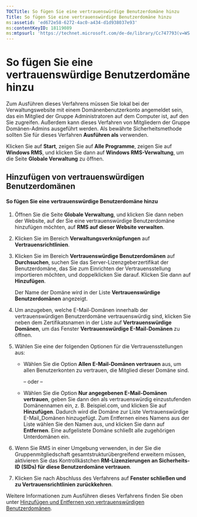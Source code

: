 ```yaml
---
TOCTitle: So fügen Sie eine vertrauenswürdige Benutzerdomäne hinzu
Title: So fügen Sie eine vertrauenswürdige Benutzerdomäne hinzu
ms:assetid: 'ed672e58-6272-4ac0-a434-d1d938037e93'
ms:contentKeyID: 18119089
ms:mtpsurl: 'https://technet.microsoft.com/de-de/library/Cc747793(v=WS.10)'
---
```


So fügen Sie eine vertrauenswürdige Benutzerdomäne hinzu
========================================================

Zum Ausführen dieses Verfahrens müssen Sie lokal bei der Verwaltungswebsite mit einem Domänenbenutzerkonto angemeldet sein, das ein Mitglied der Gruppe Administratoren auf dem Computer ist, auf den Sie zugreifen. Außerdem kann dieses Verfahren von Mitgliedern der Gruppe Domänen-Admins ausgeführt werden. Als bewährte Sicherheitsmethode sollten Sie für dieses Verfahren **Ausführen als** verwenden.

Klicken Sie auf **Start**, zeigen Sie auf **Alle Programme**, zeigen Sie auf **Windows RMS**, und klicken Sie dann auf **Windows RMS-Verwaltung**, um die Seite **Globale Verwaltung** zu öffnen.

Hinzufügen von vertrauenswürdigen Benutzerdomänen
-------------------------------------------------

#### So fügen Sie eine vertrauenswürdige Benutzerdomäne hinzu

1.  Öffnen Sie die Seite **Globale Verwaltung**, und klicken Sie dann neben der Website, auf der Sie eine vertrauenswürdige Benutzerdomäne hinzufügen möchten, auf **RMS auf dieser Website verwalten**.

2.  Klicken Sie im Bereich **Verwaltungsverknüpfungen** auf **Vertrauensrichtlinien**.

3.  Klicken Sie im Bereich **Vertrauenswürdige Benutzerdomänen** auf **Durchsuchen**, suchen Sie das Server-Lizenzgeberzertifikat der Benutzerdomäne, das Sie zum Einrichten der Vertrauensstellung importieren möchten, und doppelklicken Sie darauf. Klicken Sie dann auf **Hinzufügen**.

    Der Name der Domäne wird in der Liste **Vertrauenswürdige Benutzerdomänen** angezeigt.

4.  Um anzugeben, welche E-Mail-Domänen innerhalb der vertrauenswürdigen Benutzerdomäne vertrauenswürdig sind, klicken Sie neben dem Zertifikatsnamen in der Liste auf **Vertrauenswürdige Domänen**, um das Fenster **Vertrauenswürdige E-Mail-Domänen** zu öffnen.

5.  Wählen Sie eine der folgenden Optionen für die Vertrauensstellungen aus:

    -   Wählen Sie die Option **Allen E-Mail-Domänen vertrauen** aus, um allen Benutzerkonten zu vertrauen, die Mitglied dieser Domäne sind.

        – oder –

    -   Wählen Sie die Option **Nur angegebenen E-Mail-Domänen vertrauen**, geben Sie dann den als vertrauenswürdig einzustufenden Domänennamen ein, z. B. Beispiel.com, und klicken Sie auf **Hinzufügen**. Dadurch wird die Domäne zur Liste Vertrauenswürdige E-Mail\_Domänen hinzugefügt. Zum Entfernen eines Namens aus der Liste wählen Sie den Namen aus, und klicken Sie dann auf **Entfernen**. Eine aufgelistete Domäne schließt alle zugehörigen Unterdomänen ein.

6.  Wenn Sie RMS in einer Umgebung verwenden, in der Sie die Gruppenmitgliedschaft gesamtstrukturübergreifend erweitern müssen, aktivieren Sie das Kontrollkästchen **RM-Lizenzierungen an Sicherheits-ID (SIDs) für diese Benutzerdomäne vertrauen**.

7.  Klicken Sie nach Abschluss des Verfahrens auf **Fenster schließen und zu Vertrauensrichtlinien zurückkehren**.

Weitere Informationen zum Ausführen dieses Verfahrens finden Sie oben unter [Hinzufügen und Entfernen von vertrauenswürdigen Benutzerdomänen](https://technet.microsoft.com/7c440b15-01c4-49f1-b43c-00f67f3388c1).
